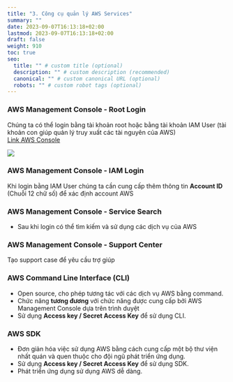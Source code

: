 ```yaml
---
title: "3. Công cụ quản lý AWS Services"
summary: ""
date: 2023-09-07T16:13:18+02:00
lastmod: 2023-09-07T16:13:18+02:00
draft: false
weight: 910
toc: true
seo:
  title: "" # custom title (optional)
  description: "" # custom description (recommended)
  canonical: "" # custom canonical URL (optional)
  robots: "" # custom robot tags (optional)
---
```


[//]: # (<span style="color: orange; font-weight:bold;"></span>)

### AWS Management Console - Root Login


Chúng ta có thể login bằng tài khoản root hoặc bằng tài khoản IAM User (tài khoản con giúp quản lý truy xuất các tài nguyên của AWS)
 <br> [Link AWS Console](https://aws.amazon.com/console/)

<img src="/aws-console.png">

### AWS Management Console - IAM Login

Khi login bằng IAM User chúng ta cần cung cấp thêm thông tin **Account ID** (Chuỗi 12 chữ số) để xác định account AWS

### AWS Management Console - Service Search
- Sau khi login có thể tìm kiếm và sử dụng các dịch vụ của AWS

### AWS Management Console - Support Center
Tạo support case để yêu cầu trợ giúp

### AWS Command Line Interface (CLI)
- Open source, cho phép tương tác với các dịch vụ AWS bằng command.
- Chức năng **tương đương** với chức năng được cung cấp bởi AWS Management Console dựa trên trình duyệt
- Sử dụng **Access key / Secret Access Key** để sử dụng CLI.

### AWS SDK
- Đơn giản hóa việc sử dụng AWS bằng cách cung cấp một bộ thư viện nhất quán và 
quen thuộc cho đội ngũ phát triển ứng dụng.
- Sử dụng **Access key / Secret Access Key** để sử dụng SDK.
- Phát triển ứng dụng sử dụng AWS dễ dàng.
